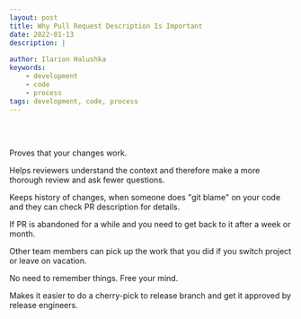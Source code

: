 ```yaml
---
layout: post
title: Why Pull Request Description Is Important
date: 2022-01-13
description: |
    
author: Ilarion Halushka
keywords:
    - development
    - code
    - process
tags: development, code, process
---
```


## 
&nbsp;&nbsp;&nbsp; 

Proves that your changes work.

Helps reviewers understand the context and therefore make a more thorough review and ask fewer questions.

Keeps history of changes, when someone does "git blame" on your code and they can check PR description for details.

If PR is abandoned for a while and you need to get back to it after a week or month. 

Other team members can pick up the work that you did if you switch project or leave on vacation.

No need to remember things. Free your mind.

Makes it easier to do a cherry-pick to release branch and get it approved by release engineers.

